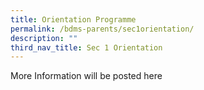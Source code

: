```yaml
---
title: Orientation Programme
permalink: /bdms-parents/sec1orientation/
description: ""
third_nav_title: Sec 1 Orientation
---
```


More Information will be posted here